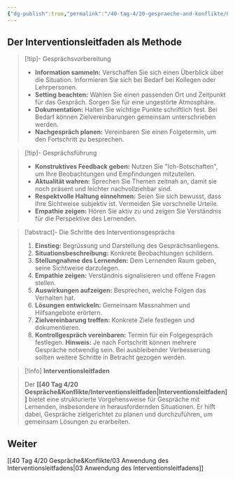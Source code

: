```yaml
---
{"dg-publish":true,"permalink":"/40-tag-4/20-gespraeche-and-konflikte/02-der-interventionsleitfaden-als-methode/"}
---
```


## Der Interventionsleitfaden als Methode



>[!tip]- Gesprächsvorbereitung
> * **Information sammeln:** Verschaffen Sie sich einen Überblick über die Situation. Informieren Sie sich bei Bedarf bei Kollegen oder Lehrpersonen.
> * **Setting beachten:** Wählen Sie einen passenden Ort und Zeitpunkt für das Gespräch. Sorgen Sie für eine ungestörte Atmosphäre.
> * **Dokumentation:** Halten Sie wichtige Punkte schriftlich fest. Bei Bedarf können Zielvereinbarungen gemeinsam unterschrieben werden.
> * **Nachgespräch planen:** Vereinbaren Sie einen Folgetermin, um den Fortschritt zu besprechen.
 
>[!tip]- Gesprächsführung
> * **Konstruktives Feedback geben:** Nutzen Sie "Ich-Botschaften", um Ihre Beobachtungen und Empfindungen mitzuteilen.
> * **Aktualität wahren:** Sprechen Sie Themen zeitnah an, damit sie noch präsent und leichter nachvollziehbar sind.
> * **Respektvolle Haltung einnehmen:** Seien Sie sich bewusst, dass Ihre Sichtweise subjektiv ist. Vermeiden Sie vorschnelle Urteile.
> * **Empathie zeigen:** Hören Sie aktiv zu und zeigen Sie Verständnis für die Perspektive des Lernenden.
 
> [!abstract]- Die Schritte des Interventionsgesprächs
> 1. **Einstieg:** Begrüssung und Darstellung des Gesprächsanliegens.
> 2. **Situationsbeschreibung:** Konkrete Beobachtungen schildern.
> 3. **Stellungnahme des Lernenden:** Dem Lernenden Raum geben, seine Sichtweise darzulegen.
> 4. **Empathie zeigen:** Verständnis signalisieren und offene Fragen stellen.
> 5. **Auswirkungen aufzeigen:** Besprechen, welche Folgen das Verhalten hat.
> 6. **Lösungen entwickeln:** Gemeinsam Massnahmen und Hilfsangebote erörtern.
> 7. **Zielvereinbarung treffen:** Konkrete Ziele festlegen und dokumentieren.
> 8. **Kontrollgespräch vereinbaren:** Termin für ein Folgegespräch festlegen.
> **Hinweis:** Je nach Fortschritt können mehrere Gespräche notwendig sein. Bei ausbleibender Verbesserung sollten weitere Schritte in Betracht gezogen werden.

> [!info] **Interventionsleitfaden**
> 
> Der **[[40 Tag 4/20 Gespräche&Konflikte/Interventionsleitfaden\|Interventionsleitfaden]]** bietet eine strukturierte Vorgehensweise für Gespräche mit Lernenden, insbesondere in herausfordernden Situationen. Er hilft dabei, Gespräche zielgerichtet zu planen und durchzuführen, um gemeinsam Lösungen zu erarbeiten.

## Weiter
[[40 Tag 4/20 Gespräche&Konflikte/03 Anwendung des Interventionsleitfadens\|03 Anwendung des Interventionsleitfadens]]
